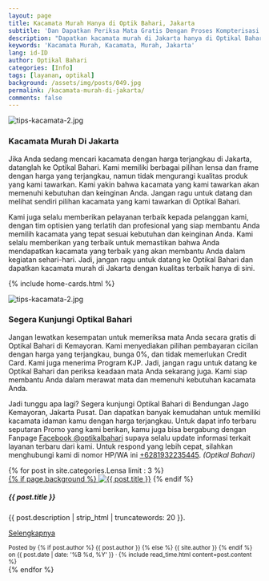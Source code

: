 ```yaml
---
layout: page
title: Kacamata Murah Hanya di Optik Bahari, Jakarta
subtitle: 'Dan Dapatkan Periksa Mata Gratis Dengan Proses Kompterisasi'
description: "Dapatkan kacamata murah di Jakarta hanya di Optikal Bahari. Kami menyediakan berbagai pilihan lensa dan frame dengan harga terjangkau dan kualitas terbaik."
keywords: 'Kacamata Murah, Kacamata, Murah, Jakarta'
lang: id-ID
author: Optikal Bahari
categories: [Info]
tags: [layanan, optikal]
background: /assets/img/posts/049.jpg
permalink: /kacamata-murah-di-jakarta/
comments: false
---
```


<div class="card-deck mb-3">
	<div class="card shadow p-3 mb-5 bg-white rounded">
		<img
			src="{{ '/assets/img/posts/periksa-mata/periksa-mata-gratis-optikal-bahari-5.jpg' | relative_url }}"
			class="card-img-top"
			alt="tips-kacamata-2.jpg"
		/>
		<div class="card-body">
			<h3 class="card-title">Kacamata Murah Di Jakarta</h3>
			<p class="card-text text-justify">
				Jika Anda sedang mencari kacamata dengan harga terjangkau di Jakarta, datanglah ke Optikal Bahari. Kami memiliki berbagai pilihan lensa dan frame dengan harga yang terjangkau, namun tidak mengurangi kualitas produk yang kami tawarkan. Kami yakin bahwa kacamata yang kami tawarkan akan memenuhi kebutuhan dan keinginan Anda. Jangan ragu untuk datang dan melihat sendiri pilihan kacamata yang kami tawarkan di Optikal Bahari.
			</p>
			<p class="card-text text-justify">
				Kami juga selalu memberikan pelayanan terbaik kepada pelanggan kami, dengan tim optisien yang terlatih dan profesional yang siap membantu Anda memilih kacamata yang tepat sesuai kebutuhan dan keinginan Anda. Kami selalu memberikan yang terbaik untuk memastikan bahwa Anda mendapatkan kacamata yang terbaik yang akan membantu Anda dalam kegiatan sehari-hari. Jadi, jangan ragu untuk datang ke Optikal Bahari dan dapatkan kacamata murah di Jakarta dengan kualitas terbaik hanya di sini.
			</p>
		</div>
	</div>
</div>

{% include home-cards.html %}

<div class="card-deck mb-3">
	<div class="card shadow p-3 mb-5 bg-white rounded">
		<img
			src="{{ '/assets/img/posts/periksa-mata/periksa-mata-gratis-optikal-bahari-9.jpg' | relative_url }}"
			class="card-img-top"
			alt="tips-kacamata-2.jpg"
		/>
		<div class="card-body">
			<h3 class="card-title">Segera Kunjungi Optikal Bahari</h3>
			<p class="card-text text-justify">
				Jangan lewatkan kesempatan untuk memeriksa mata Anda secara gratis di Optikal Bahari di Kemayoran. Kami menyediakan pilihan pembayaran cicilan dengan harga yang terjangkau, bunga 0%, dan tidak memerlukan Credit Card. Kami juga menerima Program KJP. Jadi, jangan ragu untuk datang ke Optikal Bahari dan periksa keadaan mata Anda sekarang juga. Kami siap membantu Anda dalam merawat mata dan memenuhi kebutuhan kacamata Anda.
			</p>
			<p class="card-text text-justify">
				Jadi tunggu apa lagi? Segera kunjungi Optikal Bahari di Bendungan Jago Kemayoran, Jakarta Pusat. Dan dapatkan banyak kemudahan untuk memiliki kacamata idaman kamu dengan harga terjangkau. Untuk dapat info terbaru seputaran Promo yang kami berikan, kamu juga bisa bergabung dengan Fanpage
				<a
					href="https://www.facebook.com/optikalbahari"
					id="FBClick"
					title="Facebook Page Optikal Bahari"
					class="FacebookPage"
					>Facebook @optikalbahari</a
				>
				supaya selalu update informasi terkait layanan terbaru dari kami. Untuk respond yang lebih cepat, silahkan
				menghubungi kami di nomor HP/WA ini
				<a
					href="https://api.whatsapp.com/send?phone=6281932235445&text=Hallo%2C+saya+butuh+informasi+lebih+lanjut+mengenai+Optikal+Bahari"
					id="WhatsAppClick"
					class="WhatsAppCall"
					title="Call WhatsApp"
					>+6281932235445</a
				>. <em>(Optikal Bahari)</em>
			</p>
		</div>
	</div>
</div>

<section id="posts-category">
	<div class="card-deck">
		{% for post in site.categories.Lensa limit : 3 %}
		<div class="card shadow p-3 mb-5 bg-white rounded">
			<a href="{{ post.url | prepend: site.baseurl | replace: '//', '/' }}">
				{% if page.background %}
				<img
					src="{{ post.background | prepend: site.baseurl | replace: '//', '/' }}"
					class="card-img-top"
					alt="{{ post.title }}"
			/></a>
			{% endif %}
			<div class="card-body">
				<h5 class="card-title">
					{{ post.title }}
				</h5>
				<p class="card-text text-justify">{{ post.description | strip_html | truncatewords: 20 }}.</p>
				<p class="card-text text-justify">
					<a class="btn btn-primary rounded-pill" href="{{ post.url | prepend: site.baseurl | replace: '//', '/' }}"
						>Selengkapnya</a
					>
				</p>
			</div>
			<div class="card-footer">
				<small class="text-muted">
					Posted by {% if post.author %} {{ post.author }} {% else %} {{ site.author }} {% endif %} on
					{{ post.date | date: '%B %d, %Y' }} &middot; {% include read_time.html content=post.content %}
				</small>
			</div>
		</div>
		{% endfor %}
	</div>
</section>
